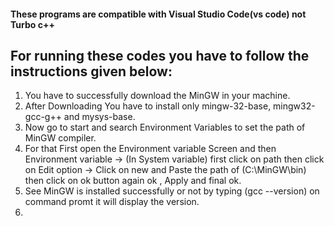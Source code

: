 <h4>These programs are compatible with Visual Studio Code(vs code) not Turbo c++</h4>


<h2>For running these codes you have to follow the instructions given below:</h2>
<ol>
<li> You have to successfully download the MinGW in your machine.</li>
<li> After Downloading You have to install only mingw-32-base, mingw32-gcc-g++ and mysys-base.</li>
<li> Now go to start and search Environment Variables to set the path of MinGW compiler.<br>
<li> For that First open the Environment variable Screen and then Environment variable -> (In System variable) first click on path then click on Edit option -> Click on new and Paste the path of (C:\MinGW\bin) then click on ok button again ok , Apply and final ok.<br>
<li> See MinGW is installed successfully or not by typing (gcc --version) on command promt it will display the version.<br>
<li> 
</ol>

